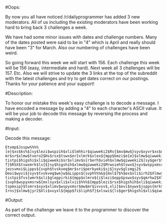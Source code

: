 #Oops:

By now you all have noticed /r/dailyprogrammer has added 3 new moderators. All of us including the existing moderators have been working hard to bring back 3 challenges a week.


We have had some minor issues with dates and challenge numbers. Many of the dates posted were said to be in "4" which is April and really should have been "3" for March. Also our numbering of challenges have been weird.


So going forward this week we will start with 156. Each challenge this week will be 156 (easy, intermediate and hard). Next week all 3 challenges will be 157. Etc. Also we will strive to update the 3 links at the top of the subreddit with the latest challenges and try to get dates correct on our postings. Thanks for your patience and your support!

#Description:

To honor our mistake this week's easy challenge is to decode a message. I have encoded a message by adding a "4" to each character's ASCII value. It will be your job to decode this message by reversing the process and making a decoder.

#Input:

Decode this message:

    Etvmp$Jsspw%%%%
    [e}$xs$ks%$]sy$lezi$wspzih$xli$lmhhir$qiwweki2$Rs{$mx$mw$}syv$xyvr$xs$nsmr
    mr$sr$xlmw$tvero2$Hs$rsx$tswx$er}xlmrk$xlex${mpp$kmzi$e{e}$xlmw$qiwweki2$Pix
    tistpi$higshi$xli$qiwweki$sr$xlimv$s{r$erh$vieh$xlmw$qiwweki2$]sy$ger$tpe}$epsrk
    f}$RSX$tswxmrk$ls{$}sy$higshih$xlmw$qiwweki2$Mrwxieh$tswx$}syv$wspyxmsr$xs$fi$}syv
    jezsvmxi$Lipps${svph$tvskveq$mr$sri$perkyeki$sj$}syv$glsmgi2$
    Qeoi$wyvi$}syv$tvskveq$we}w$&Lipps$[svph%%%&${mxl$7$%$ex$xli$irh2$Xlmw${e}
    tistpi$fvs{wmrk$xli$gleppirki${mpp$xlmro${i$lezi$epp$pswx$syv$qmrhw2$Xlswi${ls$tswx$lipps
    {svph$wspyxmsrw${mxlsyx$xli$xlvii$%%%${mpp$lezi$rsx$higshih$xli$qiwweki$erh$ws$}sy$ger$
    tspmxip}$tsmrx$syx$xlimv$wspyxmsr$mw$mr$ivvsv$,xli}$evi$nywx$jspps{mrk$epsrk${mxlsyx$ors{mrk-
    Irns}$xlmw$jyr2$Xli$xvyxl${mpp$fi$liph$f}$xlswi${ls$ger$higshi$xli$qiwweki2$>-

#Output: 

As part of the challenge we leave it to the programmer to discover the correct output.

